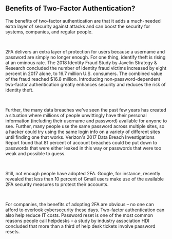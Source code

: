 <!-- 
---
title: Benefits of Two-Factor Authentication?
--- 
-->

## **Benefits of Two-Factor Authentication?**

The benefits of two-factor authentication are that it adds a much-needed extra layer of security against attacks and can boost the security for systems, companies, and regular people.

<br />

2FA delivers an extra layer of protection for users because a username and password are simply no longer enough. For one thing, identify theft is rising at an ominous rate. The 2018 Identity Fraud Study by Javelin Strategy & Research concluded the number of identity fraud victims increased by eight percent in 2017 alone, to 16.7 million U.S. consumers. The combined value of the fraud reached $16.8 million. Introducing non-password-dependent two-factor authentication greatly enhances security and reduces the risk of identity theft.

<br />

Further, the many data breaches we've seen the past few years has created a situation where millions of people unwittingly have their personal information (including their username and password) available for anyone to see. Further, many people use the same password across multiple sites, so a hacker could try using the same login info on a variety of different sites until finding one that works. Verizon's 2017 Data Breach Investigations Report found that 81 percent of account breaches could be put down to passwords that were either leaked in this way or passwords that were too weak and possible to guess.

<br />

Still, not enough people have adopted 2FA. Google, for instance, recently revealed that less than 10 percent of Gmail users make use of the available 2FA security measures to protect their accounts.

<br />

For companies, the benefits of adopting 2FA are obvious – no one can afford to overlook cybersecurity these days. Two-factor authentication can also help reduce IT costs. Password reset is one of the most common reasons people call helpdesks – a study by industry association HDI concluded that more than a third of help desk tickets involve password resets.
